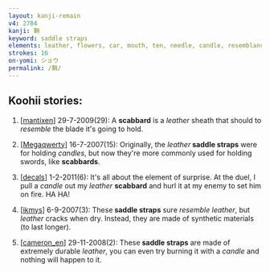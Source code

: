 ```yaml
---
layout: kanji-remain
v4: 2784
kanji: 鞘
keyword: saddle straps
elements: leather, flowers, car, mouth, ten, needle, candle, resemblance, little, small, moon
strokes: 16
on-yomi: ショウ
permalink: /鞘/
---
```


## Koohii stories: 

1) [<a href="http://kanji.koohii.com/profile/mantixen">mantixen</a>] 29-7-2009(29): A <strong>scabbard</strong> is a <em>leather</em> sheath that should to <em>resemble</em> the blade it&#039;s going to hold.

2) [<a href="http://kanji.koohii.com/profile/Megaqwerty">Megaqwerty</a>] 16-7-2007(15): Originally, the <em>leather</em><strong> saddle straps</strong> were for holding <em>candles</em>, but now they&#039;re more commonly used for holding swords, like <strong>scabbards</strong>.

3) [<a href="http://kanji.koohii.com/profile/decals">decals</a>] 1-2-2011(6): It&#039;s all about the element of surprise. At the duel, I pull a <em>candle</em> out my <em>leather</em> <strong>scabbard</strong> and hurl it at my enemy to set him on fire. HA HA!

4) [<a href="http://kanji.koohii.com/profile/ikmys">ikmys</a>] 6-9-2007(3): These<strong> saddle straps</strong> sure <em>resemble</em> <em>leather</em>, but <em>leather</em> cracks when dry. Instead, they are made of synthetic materials (to last longer).

5) [<a href="http://kanji.koohii.com/profile/cameron_en">cameron_en</a>] 29-11-2008(2): These<strong> saddle straps</strong> are made of extremely durable <em>leather</em>, you can even try burning it with a <em>candle</em> and nothing will happen to it.

